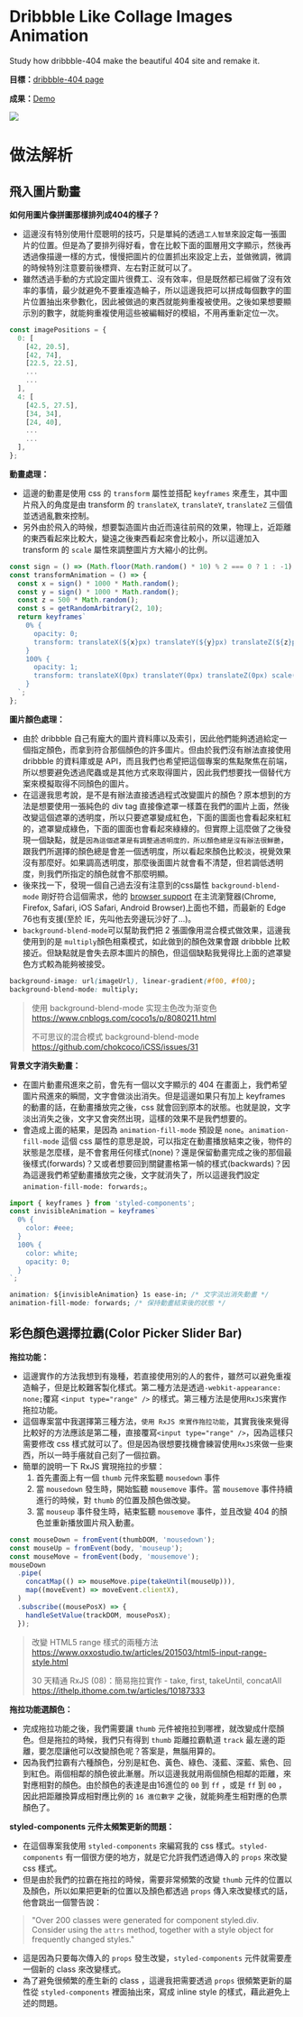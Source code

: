 # Dribbble Like Collage Images Animation
Study how dribbble-404 make the beautiful 404 site and remake it.

**目標：**[dribbble-404 page](https://dribbble.com/shots/902435-Website-Analytics-Dashboard/attachments/98800?fbclid=IwAR38Oqp0kxBYHKR8iamYRKFlkFpEzO-NMSfQ55RF30WnCvJqjvjXMwQ_3lE)

**成果：**[Demo](https://timingjl.github.io/dribbble-like-collage-images-animation/)

![](https://raw.githubusercontent.com/TimingJL/dribbble-like-collage-images-animation/master/src/demo/dribbble-404-clone-demo.gif)


# 做法解析
## 飛入圖片動畫
**如何用圖片像拼圖那樣排列成404的樣子？**  
- 這邊沒有特別使用什麼聰明的技巧，只是單純的透過`工人智慧`來設定每一張圖片的位置。但是為了要排列得好看，會在比較下面的圖層用文字顯示，然後再透過像描邊一樣的方式，慢慢把圖片的位置抓出來設定上去，並做微調，微調的時候特別注意要前後標齊、左右對正就可以了。
- 雖然透過手動的方式設定圖片很費工、沒有效率，但是既然都已經做了沒有效率的事情，最少就避免不要重複造輪子，所以這邊我把可以拼成每個數字的圖片位置抽出來參數化，因此被做過的東西就能夠重複被使用。之後如果想要顯示別的數字，就能夠重複使用這些被編輯好的模組，不用再重新定位一次。
```js
const imagePositions = {
  0: [
    [42, 20.5],
    [42, 74],
    [22.5, 22.5],
    ...
    ...
  ],
  4: [
    [42.5, 27.5],
    [34, 34],
    [24, 40],
    ...
    ...
  ],
};
```

**動畫處理：**  
- 這邊的動畫是使用 css 的 `transform` 屬性並搭配 `keyframes` 來產生，其中圖片飛入的角度是由 transform 的 `translateX`, `translateY`, `translateZ` 三個值並透過亂數來控制。
- 另外由於飛入的時候，想要製造圖片由近而遠往前飛的效果，物理上，近距離的東西看起來比較大，變遠之後東西看起來會比較小，所以這邊加入 transform 的 `scale` 屬性來調整圖片方大縮小的比例。
```js
const sign = () => (Math.floor(Math.random() * 10) % 2 === 0 ? 1 : -1);
const transformAnimation = () => {
  const x = sign() * 1000 * Math.random();
  const y = sign() * 1000 * Math.random();
  const z = 500 * Math.random();
  const s = getRandomArbitrary(2, 10);
  return keyframes`
    0% {
      opacity: 0;
      transform: translateX(${x}px) translateY(${y}px) translateZ(${z}px) scale(${s});
    }
    100% {
      opacity: 1;
      transform: translateX(0px) translateY(0px) translateZ(0px) scale(1);
    }
  `;
};
```

**圖片顏色處理：**  
- 由於 dribbble 自己有龐大的圖片資料庫以及索引，因此他們能夠透過給定一個指定顏色，而拿到符合那個顏色的許多圖片。但由於我們沒有辦法直接使用 dribbble 的資料庫或是 API，而且我們也希望把這個專案的焦點聚焦在前端，所以想要避免透過爬蟲或是其他方式來取得圖片，因此我們想要找一個替代方案來模擬取得不同顏色的圖片。
- 在這邊我思考說，是不是有辦法直接透過程式改變圖片的顏色？原本想到的方法是想要使用一張純色的 div tag 直接像遮罩一樣蓋在我們的圖片上面，然後改變這個遮罩的透明度，所以只要遮罩變成紅色，下面的圖面也會看起來紅紅的，遮罩變成綠色，下面的圖面也會看起來綠綠的。但實際上這麼做了之後發現一個缺點，就是`因為這個遮罩是有調整過透明度的，所以顏色總是沒有辦法很鮮艷`，跟我們所選擇的顏色總是會差一個透明度，所以看起來顏色比較淡，視覺效果沒有那麼好。如果調高透明度，那麼後面圖片就會看不清楚，但若調低透明度，則我們所指定的顏色就會不那麼明顯。
- 後來找一下，發現一個自己過去沒有注意到的css屬性 `background-blend-mode` 剛好符合這個需求，他的 [browser support](https://caniuse.com/#search=background-blend-mode) 在主流瀏覽器(Chrome, Firefox, Safari, iOS Safari, Android Browser)上面也不錯，而最新的 Edge 76也有支援(至於 IE，先叫他去旁邊玩沙好了...)。
- `background-blend-mode`可以幫助我們把 2 張圖像用混合模式做效果，這邊我使用到的是 `multiply`顏色相乘模式，如此做到的顏色效果會跟 dribbble 比較接近。但缺點就是會失去原本圖片的顏色，但這個缺點我覺得比上面的遮罩變色方式較為能夠被接受。
```css
background-image: url(imageUrl), linear-gradient(#f00, #f00);
background-blend-mode: multiply;
```

>使用 background-blend-mode 实现主色改为渐变色  
>https://www.cnblogs.com/coco1s/p/8080211.html
>
>不可思议的混合模式 background-blend-mode  
>https://github.com/chokcoco/iCSS/issues/31

**背景文字消失動畫：**  
- 在圖片動畫飛進來之前，會先有一個以文字顯示的 404 在畫面上，我們希望圖片飛進來的瞬間，文字會做淡出消失。但是這邊如果只有加上 keyframes 的動畫的話，在動畫播放完之後，css 就會回到原本的狀態。也就是說，文字淡出消失之後，文字又會突然出現，這樣的效果不是我們想要的。
- 會造成上面的結果，是因為 `animation-fill-mode` 預設是 `none`。`animation-fill-mode` 這個 css 屬性的意思是說，可以指定在動畫播放結束之後，物件的狀態是怎麼樣，是不會套用任何樣式(none)？還是保留動畫完成之後的那個最後樣式(forwards)？又或者想要回到關鍵畫格第一幀的樣式(backwards)？因為這邊我們希望動畫播放完之後，文字就消失了，所以這邊我們設定 `animation-fill-mode: forwards;`。

```js
import { keyframes } from 'styled-components';
const invisibleAnimation = keyframes`
  0% {
    color: #eee;
  }
  100% {
    color: white;
    opacity: 0;
  }
`;
```

```css
animation: ${invisibleAnimation} 1s ease-in; /* 文字淡出消失動畫 */
animation-fill-mode: forwards; /* 保持動畫結束後的狀態 */
```

## 彩色顏色選擇拉霸(Color Picker Slider Bar)
**拖拉功能：**  
- 這邊實作的方法我想到有幾種，若直接使用別的人的套件，雖然可以避免重複造輪子，但是比較難客製化樣式。第二種方法是透過`-webkit-appearance: none;`覆寫 `<input type="range" />` 的樣式。第三種方法是使用`RxJS`來實作拖拉功能。
- 這個專案當中我選擇第三種方法，`使用 RxJS 來實作拖拉功能`，其實我後來覺得比較好的方法應該是第二種，直接覆寫`<input type="range" />`，因為這樣只需要修改 css 樣式就可以了。但是因為很想要找機會練習使用`RxJS`來做一些東西，所以一時手癢就自己刻了一個拉霸。
- 簡單的說明一下 RxJS 實現拖拉的步驟：
  1. 首先畫面上有一個 `thumb` 元件來監聽 `mousedown` 事件
  2. 當 `mousedown` 發生時，開始監聽 `mousemove` 事件。當 `mousemove` 事件持續進行的時候，對 `thumb` 的位置及顏色做改變。
  3. 當 `mouseup` 事件發生時，結束監聽 `mousemove` 事件，並且改變 404 的顏色並重新播放圖片飛入動畫。
```js
const mouseDown = fromEvent(thumbDOM, 'mousedown');
const mouseUp = fromEvent(body, 'mouseup');
const mouseMove = fromEvent(body, 'mousemove');
mouseDown
  .pipe(
    concatMap(() => mouseMove.pipe(takeUntil(mouseUp))),
    map((moveEvent) => moveEvent.clientX),
  )
  .subscribe((mousePosX) => {
    handleSetValue(trackDOM, mousePosX);
  });
```
>改變 HTML5 range 樣式的兩種方法
>https://www.oxxostudio.tw/articles/201503/html5-input-range-style.html
>
>30 天精通 RxJS (08)：簡易拖拉實作 - take, first, takeUntil, concatAll
>https://ithelp.ithome.com.tw/articles/10187333

**拖拉功能選顏色：**  
- 完成拖拉功能之後，我們需要讓 `thumb` 元件被拖拉到哪裡，就改變成什麼顏色。但是拖拉的時候，我們只有得到 `thumb` 距離拉霸軌道 `track` 最左邊的距離，要怎麼讓他可以改變顏色呢？答案是，無腦用算的。
- 因為我們拉霸有六種顏色，分別是紅色、黃色、綠色、淺藍、深藍、紫色、回到紅色。兩個相鄰的顏色彼此漸層。所以這邊我就用兩個顏色相鄰的距離，來對應相對的顏色。由於顏色的表達是由16進位的 `00` 到 `ff` ，或是 `ff` 到 `00` ，因此把距離換算成相對應比例的 `16 進位數字` 之後，就能夠產生相對應的色票顏色了。

**styled-components 元件太頻繁更新的問題：**  
- 在這個專案我使用 `styled-components` 來編寫我的 css 樣式。`styled-components` 有一個很方便的地方，就是它允許我們透過傳入的 `props` 來改變 css 樣式。
- 但是由於我們的拉霸在拖拉的時候，需要非常頻繁的改變 `thumb` 元件的位置以及顏色，所以如果把更新的位置以及顏色都透過 `props` 傳入來改變樣式的話，他會跳出一個警告說：
>"Over 200 classes were generated for component styled.div. Consider using the `attrs` method, together with a style object for frequently changed styles."
- 這是因為只要每次傳入的 `props` 發生改變，`styled-components` 元件就需要產一個新的 class 來改變樣式。
- 為了避免很頻繁的產生新的 class ，這邊我把需要透過 `props` 很頻繁更新的屬性從 `styled-components` 裡面抽出來，寫成 inline style 的樣式，藉此避免上述的問題。

